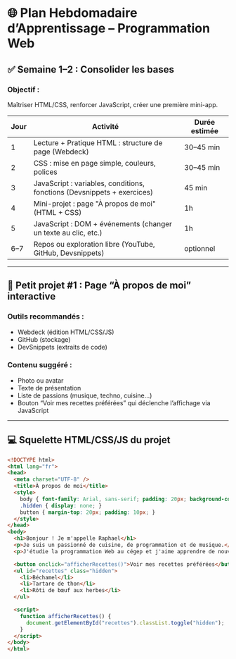 
# 🌐 Plan Hebdomadaire d’Apprentissage – Programmation Web

## ✅ Semaine 1–2 : Consolider les bases

### Objectif :
Maîtriser HTML/CSS, renforcer JavaScript, créer une première mini-app.

| Jour | Activité | Durée estimée |
|------|----------|----------------|
| 1 | Lecture + Pratique HTML : structure de page (Webdeck) | 30–45 min |
| 2 | CSS : mise en page simple, couleurs, polices | 30–45 min |
| 3 | JavaScript : variables, conditions, fonctions (Devsnippets + exercices) | 45 min |
| 4 | Mini-projet : page "À propos de moi" (HTML + CSS) | 1h |
| 5 | JavaScript : DOM + événements (changer un texte au clic, etc.) | 1h |
| 6–7 | Repos ou exploration libre (YouTube, GitHub, Devsnippets) | optionnel |

---

## 🔸 Petit projet #1 : Page “À propos de moi” interactive

### Outils recommandés :
- Webdeck (édition HTML/CSS/JS)
- GitHub (stockage)
- DevSnippets (extraits de code)

### Contenu suggéré :
- Photo ou avatar
- Texte de présentation
- Liste de passions (musique, techno, cuisine…)
- Bouton “Voir mes recettes préférées” qui déclenche l’affichage via JavaScript

---

## 💻 Squelette HTML/CSS/JS du projet

```html
<!DOCTYPE html>
<html lang="fr">
<head>
  <meta charset="UTF-8" />
  <title>À propos de moi</title>
  <style>
    body { font-family: Arial, sans-serif; padding: 20px; background-color: #f4f4f4; }
    .hidden { display: none; }
    button { margin-top: 20px; padding: 10px; }
  </style>
</head>
<body>
  <h1>Bonjour ! Je m'appelle Raphael</h1>
  <p>Je suis un passionné de cuisine, de programmation et de musique.</p>
  <p>J'étudie la programmation Web au cégep et j'aime apprendre de nouvelles technologies.</p>

  <button onclick="afficherRecettes()">Voir mes recettes préférées</button>
  <ul id="recettes" class="hidden">
    <li>Béchamel</li>
    <li>Tartare de thon</li>
    <li>Rôti de bœuf aux herbes</li>
  </ul>

  <script>
    function afficherRecettes() {
      document.getElementById("recettes").classList.toggle("hidden");
    }
  </script>
</body>
</html>
```
